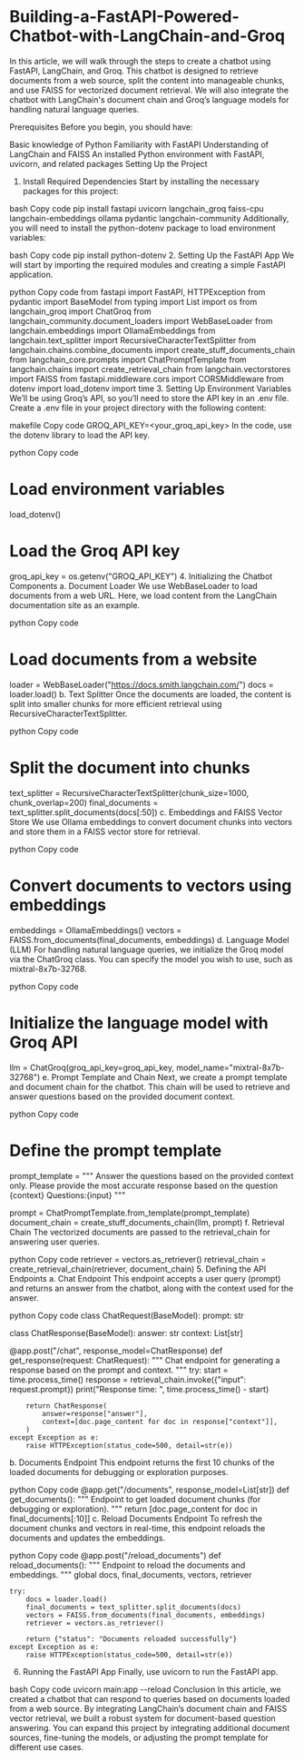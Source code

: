 # Building-a-FastAPI-Powered-Chatbot-with-LangChain-and-Groq
In this article, we will walk through the steps to create a chatbot using FastAPI, LangChain, and Groq. This chatbot is designed to retrieve documents from a web source, split the content into manageable chunks, and use FAISS for vectorized document retrieval. We will also integrate the chatbot with LangChain's document chain and Groq’s language models for handling natural language queries.

Prerequisites
Before you begin, you should have:

Basic knowledge of Python
Familiarity with FastAPI
Understanding of LangChain and FAISS
An installed Python environment with FastAPI, uvicorn, and related packages
Setting Up the Project
1. Install Required Dependencies
Start by installing the necessary packages for this project:

bash
Copy code
pip install fastapi uvicorn langchain_groq faiss-cpu langchain-embeddings ollama pydantic langchain-community
Additionally, you will need to install the python-dotenv package to load environment variables:

bash
Copy code
pip install python-dotenv
2. Setting Up the FastAPI App
We will start by importing the required modules and creating a simple FastAPI application.

python
Copy code
from fastapi import FastAPI, HTTPException
from pydantic import BaseModel
from typing import List
import os
from langchain_groq import ChatGroq
from langchain_community.document_loaders import WebBaseLoader
from langchain.embeddings import OllamaEmbeddings
from langchain.text_splitter import RecursiveCharacterTextSplitter
from langchain.chains.combine_documents import create_stuff_documents_chain
from langchain_core.prompts import ChatPromptTemplate
from langchain.chains import create_retrieval_chain
from langchain.vectorstores import FAISS
from fastapi.middleware.cors import CORSMiddleware
from dotenv import load_dotenv
import time
3. Setting Up Environment Variables
We’ll be using Groq’s API, so you’ll need to store the API key in an .env file. Create a .env file in your project directory with the following content:

makefile
Copy code
GROQ_API_KEY=<your_groq_api_key>
In the code, use the dotenv library to load the API key.

python
Copy code
# Load environment variables
load_dotenv()

# Load the Groq API key
groq_api_key = os.getenv("GROQ_API_KEY")
4. Initializing the Chatbot Components
a. Document Loader
We use WebBaseLoader to load documents from a web URL. Here, we load content from the LangChain documentation site as an example.

python
Copy code
# Load documents from a website
loader = WebBaseLoader("https://docs.smith.langchain.com/")
docs = loader.load()
b. Text Splitter
Once the documents are loaded, the content is split into smaller chunks for more efficient retrieval using RecursiveCharacterTextSplitter.

python
Copy code
# Split the document into chunks
text_splitter = RecursiveCharacterTextSplitter(chunk_size=1000, chunk_overlap=200)
final_documents = text_splitter.split_documents(docs[:50])
c. Embeddings and FAISS Vector Store
We use Ollama embeddings to convert document chunks into vectors and store them in a FAISS vector store for retrieval.

python
Copy code
# Convert documents to vectors using embeddings
embeddings = OllamaEmbeddings()
vectors = FAISS.from_documents(final_documents, embeddings)
d. Language Model (LLM)
For handling natural language queries, we initialize the Groq model via the ChatGroq class. You can specify the model you wish to use, such as mixtral-8x7b-32768.

python
Copy code
# Initialize the language model with Groq API
llm = ChatGroq(groq_api_key=groq_api_key, model_name="mixtral-8x7b-32768")
e. Prompt Template and Chain
Next, we create a prompt template and document chain for the chatbot. This chain will be used to retrieve and answer questions based on the provided document context.

python
Copy code
# Define the prompt template
prompt_template = """
Answer the questions based on the provided context only.
Please provide the most accurate response based on the question
<context>
{context}
<context>
Questions:{input}
"""

prompt = ChatPromptTemplate.from_template(prompt_template)
document_chain = create_stuff_documents_chain(llm, prompt)
f. Retrieval Chain
The vectorized documents are passed to the retrieval_chain for answering user queries.

python
Copy code
retriever = vectors.as_retriever()
retrieval_chain = create_retrieval_chain(retriever, document_chain)
5. Defining the API Endpoints
a. Chat Endpoint
This endpoint accepts a user query (prompt) and returns an answer from the chatbot, along with the context used for the answer.

python
Copy code
class ChatRequest(BaseModel):
    prompt: str

class ChatResponse(BaseModel):
    answer: str
    context: List[str]

@app.post("/chat", response_model=ChatResponse)
def get_response(request: ChatRequest):
    """
    Chat endpoint for generating a response based on the prompt and context.
    """
    try:
        start = time.process_time()
        response = retrieval_chain.invoke({"input": request.prompt})
        print("Response time: ", time.process_time() - start)

        return ChatResponse(
            answer=response["answer"],
            context=[doc.page_content for doc in response["context"]],
        )
    except Exception as e:
        raise HTTPException(status_code=500, detail=str(e))
b. Documents Endpoint
This endpoint returns the first 10 chunks of the loaded documents for debugging or exploration purposes.

python
Copy code
@app.get("/documents", response_model=List[str])
def get_documents():
    """
    Endpoint to get loaded document chunks (for debugging or exploration).
    """
    return [doc.page_content for doc in final_documents[:10]]
c. Reload Documents Endpoint
To refresh the document chunks and vectors in real-time, this endpoint reloads the documents and updates the embeddings.

python
Copy code
@app.post("/reload_documents")
def reload_documents():
    """
    Endpoint to reload the documents and embeddings.
    """
    global docs, final_documents, vectors, retriever

    try:
        docs = loader.load()
        final_documents = text_splitter.split_documents(docs)
        vectors = FAISS.from_documents(final_documents, embeddings)
        retriever = vectors.as_retriever()

        return {"status": "Documents reloaded successfully"}
    except Exception as e:
        raise HTTPException(status_code=500, detail=str(e))
6. Running the FastAPI App
Finally, use uvicorn to run the FastAPI app.

bash
Copy code
uvicorn main:app --reload
Conclusion
In this article, we created a chatbot that can respond to queries based on documents loaded from a web source. By integrating LangChain’s document chain and FAISS vector retrieval, we built a robust system for document-based question answering. You can expand this project by integrating additional document sources, fine-tuning the models, or adjusting the prompt template for different use cases.
